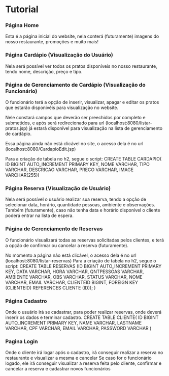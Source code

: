 # Tutorial

### Página Home
Esta é a página inicial do website, nela conterá (futuramente) imagens do
nosso restaurante, promoções e muito mais!

### Página Cardápio (Visualização do Usuário)
Nela será possível ver todos os pratos disponíveis no nosso restaurante,
tendo nome, descrição, preço e tipo.

### Página de Gerenciamento de Cardápio (Visualização do Funcionário)
O funcionário terá a opção de inserir, visualizar, apagar e editar os pratos
que estarão disponivéis para visualização no website.

Nele constará campos que deverão ser preechidos por completo e submetidos, 
e após será redirecionado para url (localhost:8080/listar-pratos.jsp) já 
estará disponível para visualização na lista de gerenciamento de
cardápio. 

Essa página ainda não está clicável no site, o acesso dela é no url
(localhost:8080/CardapioEdit.jsp)

Para a criação de tabela no h2, segue o script:
CREATE TABLE CARDAPIO( ID BIGINT AUTO_INCREMENT PRIMARY KEY,
NOME VARCHAR,
TIPO VARCHAR,
DESCRICAO VARCHAR,
PRECO VARCHAR,
IMAGE VARCHAR(255))

### Página Reserva (Visualização de Usuário)
Nela será possível o usuário realizar sua reserva, tendo a opção de selecionar
data, horário, quantidade pessoas, ambiente e observações. Também (futuramente), 
caso não tenha data e horário disponível o cliente poderá entrar na lista de
espera.

### Página de Gerenciamento de Reservas 
O funcionário visualizará todas as reservas solicitadas pelos clientes, e terá
a opção de confirmar ou cancelar a reserva (futuramente).

No momento a página não está clicável, o acesso dela é no url (localhost:8080/listar-reservas)
Para a criação de tabela no h2, segue o script:
CREATE TABLE RESERVAS (ID BIGINT AUTO_INCREMENT PRIMARY KEY,
DATA VARCHAR,
HORA VARCHAR,
QNTPESSOAS VARCHAR,
AMBIENTE VARCHAR,
OBS VARCHAR,
STATUS VARCHAR,
NOME VARCHAR,
EMAIL VARCHAR,
CLIENTEID BIGINT,
FOREIGN KEY (CLIENTEID) REFERENCES CLIENTE (ID));
)

### Página Cadastro 
Onde o usuário irá se cadastrar, para poder realizar reservas, onde deverá 
inserir os dados e terminar cadastro.
CREATE TABLE CLIENTE(
ID BIGINT AUTO_INCREMENT PRIMARY KEY, 
NAME VARCHAR, 
LASTNAME VARCHAR, 
CPF VARCHAR, 
EMAIL VARCHAR,
PASSWORD VARCHAR
)

### Pagina Login
Onde o cliente irá logar após o cadastro, irá conseguir realizar a reserva no restaurante e visualizar a mesma e cancelar
Se caso for o funcionário logado, ele irá conseguir visualizar a reserva feita pelo cliente, confirmar e cancelar a reserva e cadastrar novos funcionários

